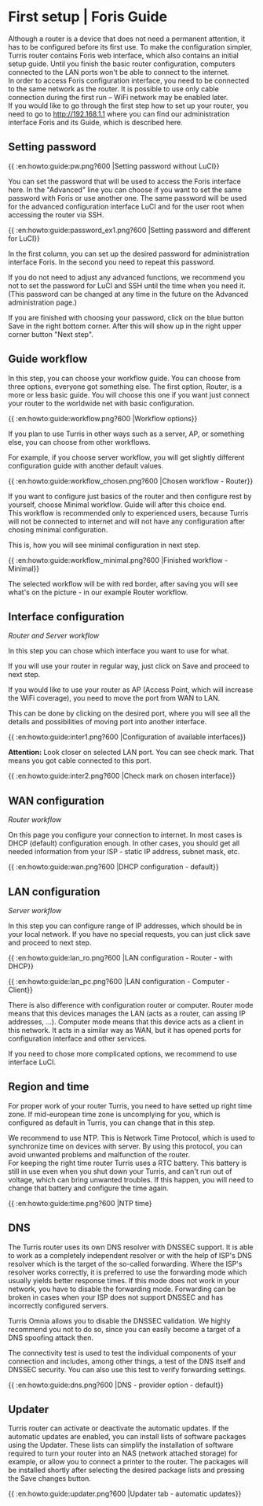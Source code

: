 # First setup | Foris Guide

Although a router is a device that does not need a permanent attention, it has to be configured before its first use. To make the configuration simpler, Turris router contains Foris web interface, which also contains an initial setup guide. Until you finish the basic router configuration, computers connected to the LAN ports won't be able to connect to the internet. \
In order to access Foris configuration interface, you need to be connected to the same network as the router. It is possible to use only cable connection during the first run – WiFi network may be enabled later. \
If you would like to go through the first step how to set up your router, you need to go to http://192.168.1.1 where you can find our administration interface Foris and its Guide, which is described here.

## Setting password

{{ :en:howto:guide:pw.png?600 |Setting password without LuCI}}

You can set the password that will be used to access the Foris interface here. In the "Advanced" line you can choose if you want to set the same password with Foris or use another one. The same password will be used for the advanced configuration interface LuCI and for the user root when accessing the router via SSH.

{{ :en:howto:guide:password_ex1.png?600 |Setting password and different for LuCI}}

In the first column, you can set up the desired password for administration interface Foris. In the second you need to repeat this password.

If you do not need to adjust any advanced functions, we recommend you not to set the password for LuCI and SSH until the time when you need it. (This password can be changed at any time in the future on the Advanced administration page.)

If you are finished with choosing your password, click on the blue button Save in the right bottom corner. After this will show up in the right upper corner button "Next step".

## Guide workflow

In this step, you can choose your workflow guide. You can choose from three options, everyone got something else. The first option, Router, is a more or less basic guide. You will choose this one if you want just connect your router to the worldwide net with basic configuration.

{{ :en:howto:guide:workflow.png?600 |Workflow options}}

If you plan to use Turris in other ways such as a server, AP, or something else, you can choose from other workflows.

For example, if you choose server workflow, you will get slightly different configuration guide with another default values.

{{ :en:howto:guide:workflow_chosen.png?600 |Chosen workflow - Router}}

If you want to configure just basics of the router and then configure rest by yourself, choose Minimal workflow. Guide will after this choice end. \
This workflow is recommended only to experienced users, because Turris will not be connected to internet and will not have any configuration after chosing minimal configuration.

This is, how you will see minimal configuration in next step.

{{ :en:howto:guide:workflow_minimal.png?600 |Finished workflow - Minimal}}

The selected workflow will be with red border, after saving you will see what's on the picture - in our example Router workflow.

## Interface configuration

_Router and Server workflow_

In this step you can chose which interface you want to use for what.

If you will use your router in regular way, just click on Save and proceed to next step.

If you would like to use your router as AP (Access Point, which will increase the WiFi coverage), you need to move the port from WAN to LAN.

This can be done by clicking on the desired port, where you will see all the details and possibilities of moving port into another interface.

{{ :en:howto:guide:inter1.png?600 |Configuration of available interfaces}}


**Attention:**
Look closer on selected LAN port. You can see check mark. That means you got cable connected to this port.


{{ :en:howto:guide:inter2.png?600 |Check mark on chosen interface}}

## WAN configuration

_Router workflow_

On this page you configure your connection to internet. In most cases is DHCP (default) configuration enough. In other cases, you should get all needed information from your ISP - static IP address, subnet mask, etc.

{{ :en:howto:guide:wan.png?600 |DHCP configuration - default}}

## LAN configuration

_Server workflow_


In this step you can configure range of IP addresses, which should be in your local network. If you have no special requests, you can just click save and proceed to next step.

{{ :en:howto:guide:lan_ro.png?600 |LAN configuration - Router - with DHCP}}

{{ :en:howto:guide:lan_pc.png?600 |LAN configuration - Computer - Client}}

There is also difference with configuration router or computer. Router mode means that this devices manages the LAN (acts as a router, can assing IP addresses, ...). Computer mode means that this device acts as a client in this network. It acts in a similar way as WAN, but it has opened ports for configuration interface and other services.

If you need to chose more complicated options, we recommend to use interface LuCI.

## Region and time

For proper work of your router Turris, you need to have setted up right time zone. If mid-european time zone is uncomplying for you, which is configured as default in Turris, you can change that in this step.

We recommend to use NTP. This is Network Time Protocol, which is used to synchronize time on devices with server. By using this protocol, you can avoid unwanted problems and malfunction of the router. \
For keeping the right time router Turris uses a RTC battery. This battery is still in use even when you shut down your Turris, and can't run out of voltage, which can bring unwanted troubles. If this happen, you will need to change that battery and configure the time again.

{{ :en:howto:guide:time.png?600 |NTP time}

## DNS

The Turris router uses its own DNS resolver with DNSSEC support. It is able to work as a completely independent resolver or with the help of ISP's DNS resolver which is the target of the so-called forwarding. Where the ISP's resolver works correctly, it is preferred to use the forwarding mode which usually yields better response times. If this mode does not work in your network, you have to disable the forwarding mode. Forwarding can be broken in cases when your ISP does not support DNSSEC and has incorrectly configured servers.

Turris Omnia allows you to disable the DNSSEC validation. We highly recommend you not to do so, since you can easily become a target of a DNS spoofing attack then.

The connectivity test is used to test the individual components of your connection and includes, among other things, a test of the DNS itself and DNSSEC security. You can also use this test to verify forwarding settings.

{{ :en:howto:guide:dns.png?600 |DNS - provider option - default}}


## Updater

Turris router can activate or deactivate the automatic updates. If the automatic updates are enabled, you can install lists of software packages using the Updater. These lists can simplify the installation of software required to turn your router into an NAS (network attached storage) for example, or allow you to connect a printer to the router. The packages will be installed shortly after selecting the desired package lists and pressing the Save changes button.

{{ :en:howto:guide:updater.png?600 |Updater tab - automatic updates}}

